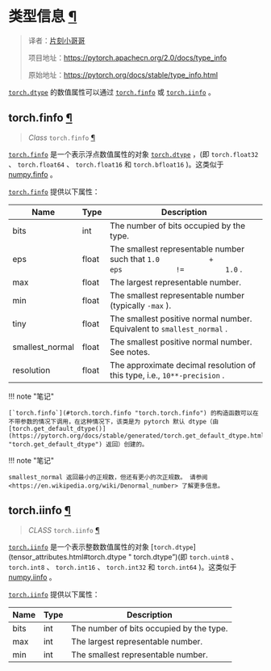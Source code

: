 # 类型信息 [¶](#type-in​​fo "此标题的永久链接")

> 译者：[片刻小哥哥](https://github.com/jiangzhonglian)
>
> 项目地址：<https://pytorch.apachecn.org/2.0/docs/type_info>
>
> 原始地址：<https://pytorch.org/docs/stable/type_info.html>


 [`torch.dtype`](tensor_attributes.html#torch.dtype "torch.dtype") 的数值属性可以通过 [`torch.finfo`](#torch.torch.finfo "torch.torch.finfo") 或 [`torch.iinfo`](#torch.torch.iinfo "torch.torch.iinfo") 。


## torch.finfo [¶](#torch-finfo "此标题的永久链接")


> *Class* `torch.finfo` [¶](#torch.torch.finfo "此定义的永久链接")


 [`torch.finfo`](#torch.torch.finfo "torch.torch.finfo") 是一个表示浮点数值属性的对象 [`torch.dtype`](tensor_attributes.html#torch.dtype "torch.dtype") ，(即 `torch.float32` 、 `torch.float64` 、 `torch.float16` 和 `torch.bfloat16` )。这类似于 [numpy.finfo](https://docs.scipy.org/doc/numpy/reference/generated/numpy.finfo.html) 。


 [`torch.finfo`](#torch.torch.finfo "torch.torch.finfo") 提供以下属性：


| 	 Name	  | 	 Type	  | 	 Description	  |
| --- | --- | --- |
| 	 bits	  | 	 int	  | 	 The number of bits occupied by the type.	  |
| 	 eps	  | 	 float	  | 	 The smallest representable number such that	 `1.0	 		 +	 		 eps	 		 !=	 		 1.0`	.	  |
| 	 max	  | 	 float	  | 	 The largest representable number.	  |
| 	 min	  | 	 float	  | 	 The smallest representable number (typically	 `-max`	 ).	  |
| 	 tiny	  | 	 float	  | 	 The smallest positive normal number. Equivalent to	 `smallest_normal`	.	  |
| 	 smallest_normal	  | 	 float	  | 	 The smallest positive normal number. See notes.	  |
| 	 resolution	  | 	 float	  | 	 The approximate decimal resolution of this type, i.e.,	 `10**-precision`	.	  |




!!! note "笔记"

    [`torch.finfo`](#torch.torch.finfo "torch.torch.finfo") 的构造函数可以在不带参数的情况下调用，在这种情况下，该类是为 pytorch 默认 dtype（由 [torch.get_default_dtype()](https://pytorch.org/docs/stable/generated/torch.get_default_dtype.html#torch.get_default_dtype "torch.get_default_dtype") 返回）创建的。

!!! note "笔记"

    smallest_normal 返回最小的正规数，但还有更小的次正规数。 请参阅 <https://en.wikipedia.org/wiki/Denormal_number> 了解更多信息。


## torch.iinfo [¶](#torch-iinfo "此标题的永久链接")


> *CLASS* `torch.iinfo` [¶](#torch.torch.iinfo "此定义的永久链接")


 [`torch.iinfo`](#torch.torch.iinfo "torch.torch.iinfo") 是一个表示整数数值属性的对象 [`torch.dtype`](tensor_attributes.html#torch.dtype " torch.dtype”)(即 `torch.uint8` 、 `torch.int8` 、 `torch.int16` 、 `torch.int32` 和 `torch.int64` )。这类似于 [numpy.iinfo](https://docs.scipy.org/doc/numpy/reference/generated/numpy.iinfo.html) 。


 [`torch.iinfo`](#torch.torch.iinfo "torch.torch.iinfo") 提供以下属性：


| 	 Name	  | 	 Type	  | 	 Description	  |
| --- | --- | --- |
| 	 bits	  | 	 int	  | 	 The number of bits occupied by the type.	  |
| 	 max	  | 	 int	  | 	 The largest representable number.	  |
| 	 min	  | 	 int	  | 	 The smallest representable number.	  |
